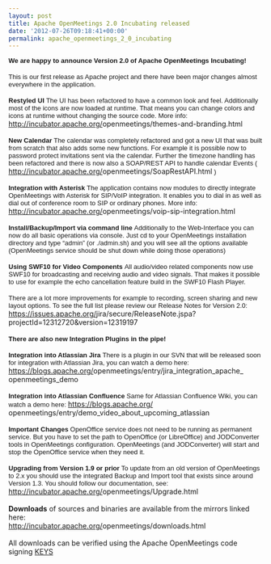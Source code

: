 ```yaml
---
layout: post
title: Apache OpenMeetings 2.0 Incubating released
date: '2012-07-26T09:18:41+00:00'
permalink: apache_openmeetings_2_0_incubating
---
```

<span style="vertical-align:baseline;font-variant:normal;font-style:normal;font-size:13px;background-color:transparent;text-decoration:none;font-family:Arial;font-weight:bold">We are happy to announce Version 2.0 of Apache OpenMeetings Incubating!</span><br>
<span style="vertical-align:baseline;font-variant:normal;font-style:normal;font-size:13px;background-color:transparent;text-decoration:none;font-family:Arial;font-weight:bold"></span><br><span style="vertical-align:baseline;font-variant:normal;font-style:normal;font-size:13px;background-color:transparent;text-decoration:none;font-family:Arial;font-weight:normal">This is our first release as Apache project and there have been major changes almost everywhere in the application.</span><br>
<span style="vertical-align:baseline;font-variant:normal;font-style:normal;font-size:13px;background-color:transparent;text-decoration:none;font-family:Arial;font-weight:bold"></span><br><span style="vertical-align:baseline;font-variant:normal;font-style:normal;font-size:13px;background-color:transparent;text-decoration:none;font-family:Arial;font-weight:bold">Restyled UI </span><span style="vertical-align:baseline;font-variant:normal;font-style:normal;font-size:13px;background-color:transparent;text-decoration:none;font-family:Arial;font-weight:normal">The
 UI has been refactored to have a common look and feel. Additionally 
most of the icons are now loaded at runtime. That means you can change 
colors and icons at runtime without changing the source code. More info:
 </span><a href="http://incubator.apache.org/openmeetings/themes-and-branding.html" target="_blank"><span style="font-size:13px;font-family:Arial;color:#1155cc;background-color:transparent;font-weight:normal;font-style:normal;font-variant:normal;text-decoration:underline;vertical-align:baseline">http://incubator.apache.org/<wbr>openmeetings/themes-and-<wbr>branding.html</span></a><span style="vertical-align:baseline;font-variant:normal;font-style:normal;font-size:13px;background-color:transparent;text-decoration:none;font-family:Arial;font-weight:normal"></span><br>
<span style="vertical-align:baseline;font-variant:normal;font-style:normal;font-size:13px;background-color:transparent;text-decoration:none;font-family:Arial;font-weight:normal"></span><br><span style="vertical-align:baseline;font-variant:normal;font-style:normal;font-size:13px;background-color:transparent;text-decoration:none;font-family:Arial;font-weight:bold">New Calendar </span><span style="vertical-align:baseline;font-variant:normal;font-style:normal;font-size:13px;background-color:transparent;text-decoration:none;font-family:Arial;font-weight:normal">The
 calendar was completely refactored and got a new UI that was built from
 scratch that also adds some new functions. For example it is possible 
now to password protect invitations sent via the calendar. Further the 
timezone handling has been refactored and there is now also a SOAP/REST 
API to handle calendar Events ( </span><a href="http://incubator.apache.org/openmeetings/SoapRestAPI.html" target="_blank"><span style="font-size:13px;font-family:Arial;color:#1155cc;background-color:transparent;font-weight:normal;font-style:normal;font-variant:normal;text-decoration:underline;vertical-align:baseline">http://incubator.apache.org/<wbr>openmeetings/SoapRestAPI.html</span></a><span style="vertical-align:baseline;font-variant:normal;font-style:normal;font-size:13px;background-color:transparent;text-decoration:none;font-family:Arial;font-weight:normal"> )</span><br>
<span style="vertical-align:baseline;font-variant:normal;font-style:normal;font-size:13px;background-color:transparent;text-decoration:none;font-family:Arial;font-weight:normal"></span><br><span style="vertical-align:baseline;font-variant:normal;font-style:normal;font-size:13px;background-color:transparent;text-decoration:none;font-family:Arial;font-weight:bold">Integration with Asterisk </span><span style="vertical-align:baseline;font-variant:normal;font-style:normal;font-size:13px;background-color:transparent;text-decoration:none;font-family:Arial;font-weight:normal">The
 application contains now modules to directly integrate OpenMeetings 
with Asterisk for SIP/VoIP integration. It enables you to dial in as 
well as dial out of conference room to SIP or ordinary phones. More 
info: </span><a href="http://incubator.apache.org/openmeetings/voip-sip-integration.html" target="_blank"><span style="font-size:13px;font-family:Arial;color:#1155cc;background-color:transparent;font-weight:normal;font-style:normal;font-variant:normal;text-decoration:underline;vertical-align:baseline">http://incubator.apache.org/<wbr>openmeetings/voip-sip-<wbr>integration.html</span></a><span style="vertical-align:baseline;font-variant:normal;font-style:normal;font-size:13px;background-color:transparent;text-decoration:none;font-family:Arial;font-weight:normal"> </span><br>
<span style="vertical-align:baseline;font-variant:normal;font-style:normal;font-size:13px;background-color:transparent;text-decoration:none;font-family:Arial;font-weight:normal"></span><br><span style="vertical-align:baseline;font-variant:normal;font-style:normal;font-size:13px;background-color:transparent;text-decoration:none;font-family:Arial;font-weight:bold">Install/Backup/Import via command line </span><span style="vertical-align:baseline;font-variant:normal;font-style:normal;font-size:13px;background-color:transparent;text-decoration:none;font-family:Arial;font-weight:normal">Additionally
 to the Web-Interface you can now do all basic operations via console. Just cd to your OpenMeetings installation directory and type 
“admin” (or ./admin.sh) and you will see all the options available (OpenMeetings service
 should be shut down while doing those operations)</span><br><span style="vertical-align:baseline;font-variant:normal;font-style:normal;font-size:13px;background-color:transparent;text-decoration:none;font-family:Arial;font-weight:normal"></span><br>
<span style="vertical-align:baseline;font-variant:normal;font-style:normal;font-size:13px;background-color:transparent;text-decoration:none;font-family:Arial;font-weight:bold">Using SWF10 for Video Components </span><span style="vertical-align:baseline;font-variant:normal;font-style:normal;font-size:13px;background-color:transparent;text-decoration:none;font-family:Arial;font-weight:normal">All
 audio/video related components now use SWF10 for broadcasting and 
receiving audio and video signals. That makes it possible to use for 
example the echo cancellation feature build in the SWF10 Flash Player.</span><br><span style="vertical-align:baseline;font-variant:normal;font-style:normal;font-size:13px;background-color:transparent;text-decoration:none;font-family:Arial;font-weight:normal"></span><br>
<span style="vertical-align:baseline;font-variant:normal;font-style:normal;font-size:13px;background-color:transparent;text-decoration:none;font-family:Arial;font-weight:normal">There
 are a lot more improvements for example to recording, screen sharing 
and new layout options. To see the full list please review our Release 
Notes for Version 2.0:</span><br><a href="https://issues.apache.org/jira/secure/ReleaseNote.jspa?projectId=12312720&amp;version=12319197" target="_blank"><span style="font-size:13px;font-family:Arial;color:#1155cc;background-color:transparent;font-weight:normal;font-style:normal;font-variant:normal;text-decoration:underline;vertical-align:baseline">https://issues.apache.org/<wbr>jira/secure/ReleaseNote.jspa?<wbr>projectId=12312720&amp;version=<wbr>12319197</span></a><span style="vertical-align:baseline;font-variant:normal;font-style:normal;font-size:13px;background-color:transparent;text-decoration:none;font-family:Arial;font-weight:normal"></span><br>
<span style="vertical-align:baseline;font-variant:normal;font-style:normal;font-size:13px;background-color:transparent;text-decoration:none;font-family:Arial;font-weight:normal"></span><br><span style="vertical-align:baseline;font-variant:normal;font-style:normal;font-size:13px;background-color:transparent;text-decoration:none;font-family:Arial;font-weight:bold">There are also new Integration Plugins in the pipe!</span><br>
<span style="vertical-align:baseline;font-variant:normal;font-style:normal;font-size:13px;background-color:transparent;text-decoration:none;font-family:Arial;font-weight:normal"></span><br><span style="vertical-align:baseline;font-variant:normal;font-style:normal;font-size:13px;background-color:transparent;text-decoration:none;font-family:Arial;font-weight:bold">Integration into Atlassian Jira </span><span style="vertical-align:baseline;font-variant:normal;font-style:normal;font-size:13px;background-color:transparent;text-decoration:none;font-family:Arial;font-weight:normal">There is a plugin in our SVN that will be released soon for integration with Atlassian Jira, you can watch a demo here: </span><a href="https://blogs.apache.org/openmeetings/entry/jira_integration_apache_openmeetings_demo" target="_blank"><span style="font-size:13px;font-family:Arial;color:#1155cc;background-color:transparent;font-weight:normal;font-style:normal;font-variant:normal;text-decoration:underline;vertical-align:baseline">https://blogs.apache.org/<wbr>openmeetings/entry/jira_<wbr>integration_apache_<wbr>openmeetings_demo</span></a><span style="vertical-align:baseline;font-variant:normal;font-style:normal;font-size:13px;background-color:transparent;text-decoration:none;font-family:Arial;font-weight:normal"> </span><br>
<span style="vertical-align:baseline;font-variant:normal;font-style:normal;font-size:13px;background-color:transparent;text-decoration:none;font-family:Arial;font-weight:normal"></span><br><span style="vertical-align:baseline;font-variant:normal;font-style:normal;font-size:13px;background-color:transparent;text-decoration:none;font-family:Arial;font-weight:bold">Integration into Atlassian Confluence</span><span style="vertical-align:baseline;font-variant:normal;font-style:normal;font-size:13px;background-color:transparent;text-decoration:none;font-family:Arial;font-weight:normal"> Same for Atlassian Confluence Wiki, you can watch a demo here: </span><a href="https://blogs.apache.org/openmeetings/entry/demo_video_about_upcoming_atlassian" target="_blank"><span style="font-size:13px;font-family:Arial;color:#1155cc;background-color:transparent;font-weight:normal;font-style:normal;font-variant:normal;text-decoration:underline;vertical-align:baseline">https://blogs.apache.org/<wbr>openmeetings/entry/demo_video_<wbr>about_upcoming_atlassian</span></a><span style="vertical-align:baseline;font-variant:normal;font-style:normal;font-size:13px;background-color:transparent;text-decoration:none;font-family:Arial;font-weight:normal"> </span><br>
<span style="vertical-align:baseline;font-variant:normal;font-style:normal;font-size:13px;background-color:transparent;text-decoration:none;font-family:Arial;font-weight:normal"></span><br><span style="vertical-align:baseline;font-variant:normal;font-style:normal;font-size:13px;background-color:transparent;text-decoration:none;font-family:Arial;font-weight:bold">Important Changes </span><span style="vertical-align:baseline;font-variant:normal;font-style:normal;font-size:13px;background-color:transparent;text-decoration:none;font-family:Arial;font-weight:normal">OpenOffice
 service does not need to be running as permanent service. But you have to set the 
path to OpenOffice (or LibreOffice) and JODConverter tools in 
OpenMeetings configuration. OpenMeetings (and JODConverter) will start 
and stop the OpenOffice service when they need it.</span><br><span style="vertical-align:baseline;font-variant:normal;font-style:normal;font-size:13px;background-color:transparent;text-decoration:none;font-family:Arial;font-weight:normal"></span><br>
<span style="vertical-align:baseline;font-variant:normal;font-style:normal;font-size:13px;background-color:transparent;text-decoration:none;font-family:Arial;font-weight:bold">Upgrading from</span><span style="vertical-align:baseline;font-variant:normal;font-style:normal;font-size:13px;background-color:transparent;text-decoration:none;font-family:Arial;font-weight:normal"> </span><span style="vertical-align:baseline;font-variant:normal;font-style:normal;font-size:13px;background-color:transparent;text-decoration:none;font-family:Arial;font-weight:bold">Version 1.9 or prior</span><span style="vertical-align:baseline;font-variant:normal;font-style:normal;font-size:13px;background-color:transparent;text-decoration:none;font-family:Arial;font-weight:normal">
 To update from an old version of OpenMeetings to 2.x you should use the
 integrated Backup and Import tool that exists since around Version 1.3.
 You should follow our documentation, see: </span><a href="http://incubator.apache.org/openmeetings/Upgrade.html" target="_blank"><span style="font-size:13px;font-family:Arial;color:#1155cc;background-color:transparent;font-weight:normal;font-style:normal;font-variant:normal;text-decoration:underline;vertical-align:baseline">http://incubator.apache.org/<wbr>openmeetings/Upgrade.html</span></a><span style="vertical-align:baseline;font-variant:normal;font-style:normal;font-size:13px;background-color:transparent;text-decoration:none;font-family:Arial;font-weight:normal"> </span><br clear="all">
<br><b>Downloads</b> of sources and binaries are available from the mirrors linked here:<br><a href="http://incubator.apache.org/openmeetings/downloads.html" target="_blank">http://incubator.apache.org/<wbr>openmeetings/downloads.html</a><br>
<br>All downloads can be verified using the Apache OpenMeetings code
				signing
				<a href="http://www.apache.org/dist/incubator/openmeetings/KEYS" target="_blank">KEYS</a>
